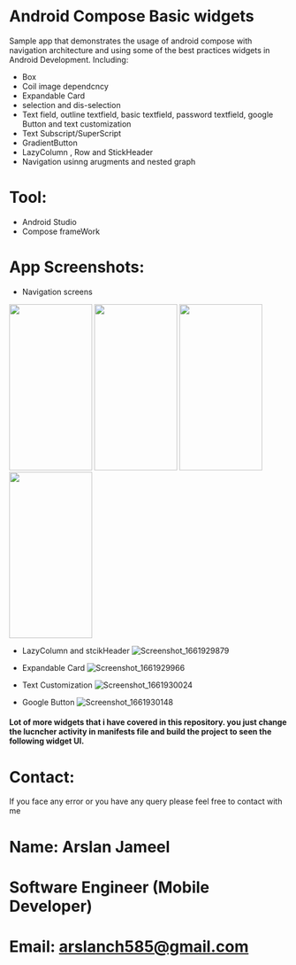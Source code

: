 # Android Compose Basic widgets 

Sample app that demonstrates the usage of android compose with navigation architecture and using some of the best practices widgets in Android Development.
Including:

* Box
* Coil image dependcncy
* Expandable Card
* selection and dis-selection
* Text field, outline textfield, basic textfield, password textfield, google Button and text customization
* Text Subscript/SuperScript
* GradientButton
* LazyColumn , Row and StickHeader
* Navigation usinng arugments and nested graph


# Tool:
* Android Studio
* Compose frameWork
# App Screenshots:
* Navigation screens


<img src="https://user-images.githubusercontent.com/51151820/187616101-ff01149d-406b-468e-a6f1-f1aa041d70e0.png" width="150" height="300"> <img src="https://user-images.githubusercontent.com/51151820/187616108-085447bf-9626-48bc-ab8f-39a6ad25a096.png" width="150" height="300"> <img src="https://user-images.githubusercontent.com/51151820/187616114-a149a5fc-2516-4fc8-9469-3ff2d6e4c7e5.png" width="150" height="300">
<img src="(https://user-images.githubusercontent.com/51151820/187616116-691dac7b-5ded-4cfb-85e1-ec881284fd52.png" width="150" height="300">

* LazyColumn and stcikHeader
![Screenshot_1661929879](https://user-images.githubusercontent.com/51151820/187616436-03ecc405-e8df-4bb4-a2f5-0d5cd0de135a.png)

* Expandable Card
![Screenshot_1661929966](https://user-images.githubusercontent.com/51151820/187616660-39908e8a-2c9d-49a6-8680-79bac4859697.png)

* Text Customization
![Screenshot_1661930024](https://user-images.githubusercontent.com/51151820/187616880-4cca4f87-c522-496d-8aa6-a6350bbb81da.png)

* Google Button
 ![Screenshot_1661930148](https://user-images.githubusercontent.com/51151820/187617196-12679b0f-fad0-4e3c-80c3-3b21bb5f2ee9.png)
 
 #### Lot of more widgets that i have covered in this repository. you just change the lucncher activity in manifests file and build the project to seen the following widget UI.




# Contact:
If you face any error or you have any query please feel free to contact with me
# Name: Arslan Jameel
# Software Engineer (Mobile Developer)
# Email: arslanch585@gmail.com
